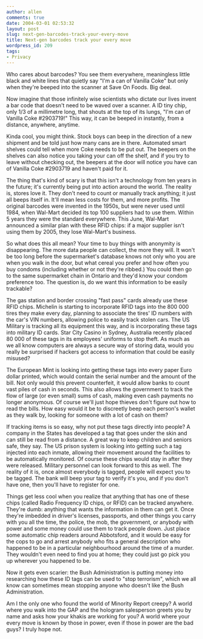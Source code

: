 ```yaml
---
author: allen
comments: true
date: 2004-03-01 02:53:32
layout: post
slug: next-gen-barcodes-track-your-every-move
title: Next-gen barcodes track your every move
wordpress_id: 209
tags:
- Privacy
---
```


Who cares about barcodes? You see them everywhere, meaningless little black and white lines that quietly say "I'm a can of Vanilla Coke" but only when they're beeped into the scanner at Save On Foods. Big deal.

Now imagine that those infinitely wise scientists who dictate our lives invent a bar code that doesn't need to be waved over a scanner. A ID tiny chip, only 1/3 of a millimetre long, that shouts at the top of its lungs, "I'm can of Vanilla Coke #2903719!" This way, it can be beeped in instantly, from a distance, anywhere, anytime.

Kinda cool, you might think. Stock boys can beep in the direction of a new shipment and be told just how many cans are in there. Automated smart shelves could tell when more Coke needs to be put out. The beepers on the shelves can also notice you taking your can off the shelf, and if you try to leave without checking out, the beepers at the door will notice you have can of Vanilla Coke #2903719 and haven't paid for it.

The thing that's kind of scary is that this isn't a technology from ten years in the future; it's currently being put into action around the world. The reality is, stores love it. They don't need to count or manually track anything; it just all beeps itself in. It'll mean less costs for them, and more profits. The original barcodes were invented in the 1950s, but were never used until 1984, when Wal-Mart decided its top 100 suppliers had to use them. Within 5 years they were the standard everywhere. This June, Wal-Mart announced a similar plan with these RFID chips: if a major supplier isn't using them by 2005, they lose Wal-Mart's business.

So what does this all mean? Your time to buy things with anonymity is disappearing. The more data people can collect, the more they will. It won't be too long before the supermarket's database knows not only who you are when you walk in the door, but what cereal you prefer and how often you buy condoms (including whether or not they're ribbed.) You could then go to the same supermarket chain in Ontario and they'd know your condom preference too. The question is, do we want this information to be easily trackable?

The gas station and border crossing "fast pass" cards already use these RFID chips. Michelin is starting to incorporate RFID tags into the 800 000 tires they make every day, planning to associate the tires' ID numbers with the car's VIN numbers, allowing police to easily track stolen cars. The US Military is tracking all its equipment this way, and is incorporating these tags into military ID cards. Star City Casino in Sydney, Australia recently placed 80 000 of these tags in its employees' uniforms to stop theft. As much as we all know computers are always a secure way of storing data, would you really be surprised if hackers got access to information that could be easily misused?

The European Mint is looking into getting these tags into every paper Euro dollar printed, which would contain the serial number and the amount of the bill. Not only would this prevent counterfeit, it would allow banks to count vast piles of cash in seconds. This also allows the government to track the flow of large (or even small) sums of cash, making even cash payments no longer anonymous. Of course we'll just hope thieves don't figure out how to read the bills. How easy would it be to discreetly beep each person's wallet as they walk by, looking for someone with a lot of cash on them?

If tracking items is so easy, why not put these tags directly into people? A company in the States has developed a tag that goes under the skin and can still be read from a distance. A great way to keep children and seniors safe, they say. The US prison system is looking into getting such a tag injected into each inmate, allowing their movement around the facilities to be automatically monitored. Of course these chips would stay in after they were released.  Military personnel can look forward to this as well. The reality of it is, once almost everybody is tagged, people will expect you to be tagged. The bank will beep your tag to verify it's you, and if you don't have one, then you'll have to register for one.

Things get less cool when you realize that anything that has one of these chips (called Radio Frequency ID chips, or RFID) can be tracked anywhere. They're dumb: anything that wants the information in them can get it. Once they're imbedded in driver's licenses, passports, and other things you carry with you all the time, the police, the mob, the government, or anybody with power and some money could use them to track people down. Just place some automatic chip readers around Abbotsford, and it would be easy for the cops to go and arrest anybody who fits a general description who happened to be in a particular neighbourhood around the time of a murder. They wouldn't even need to find you at home; they could just go pick you up wherever you happened to be.

Now it gets even scarier: the Bush Administration is putting money into researching how these ID tags can be used to "stop terrorism", which we all know can sometimes mean stopping anyone who doesn't like the Bush Administration.

Am I the only one who found the world of Minority Report creepy? A world where you walk into the GAP and the hologram salesperson greets you by name and asks how your khakis are working for you? A world where your every move is known by those in power, even if those in power are the bad guys? I truly hope not.
